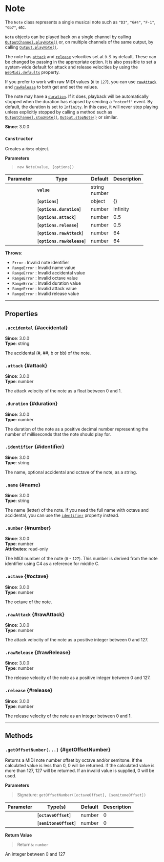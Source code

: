 
# Note

The `Note` class represents a single musical note such as `"D3"`, `"G#4"`, `"F-1"`, `"Gb7"`, etc.

`Note` objects can be played back on a single channel by calling
[`OutputChannel.playNote()`](OutputChannel#playNote) or, on multiple channels of the same
output, by calling [`Output.playNote()`](Output#playNote).

The note has [`attack`](#attack) and [`release`](#release) velocities set at `0.5` by default.
These can be changed by passing in the appropriate option. It is also possible to set a
system-wide default for attack and release velocities by using the
[`WebMidi.defaults`](WebMidi#defaults) property.

If you prefer to work with raw MIDI values (`0` to `127`), you can use [`rawAttack`](#rawAttack) and
[`rawRelease`](#rawRelease) to both get and set the values.

The note may have a [`duration`](#duration). If it does, playback will be automatically stopped
when the duration has elapsed by sending a `"noteoff"` event. By default, the duration is set to
`Infinity`. In this case, it will never stop playing unless explicitly stopped by calling a
method such as [`OutputChannel.stopNote()`](OutputChannel#stopNote),
[`Output.stopNote()`](Output#stopNote) or similar.

**Since**: 3.0.0



### `Constructor`

Creates a `Note` object.


  **Parameters**

  > `new Note(value, [options])`

  <div class="parameter-table-container">

  | Parameter    | Type         | Default      | Description  |
  | ------------ | ------------ | ------------ | ------------ |
    |**`value`** | string<br />number<br /> ||The value used to create the note. If an identifier string is used, it must start with the note letter, optionally followed by an accidental and followed by the octave number (`"C3"`, `"G#4"`, `"F-1"`, `"Db7"`, etc.). If a number is used, it must be an integer between 0 and 127. In this case, middle C is considered to be C4 (note number 60).|
    |[**`options`**] | object<br /> |{}||
    |[**`options.duration`**] | number<br /> |Infinity|The number of milliseconds before the note should be explicitly stopped.|
    |[**`options.attack`**] | number<br /> |0.5|The note's attack velocity as a float between 0 and 1. If you wish to use an integer between 0 and 127, use the `rawAttack` option instead. If both `attack` and `rawAttack` are specified, the latter has precedence.|
    |[**`options.release`**] | number<br /> |0.5|The note's release velocity as a float between 0 and 1. If you wish to use an integer between 0 and 127, use the `rawRelease` option instead. If both `release` and `rawRelease` are specified, the latter has precedence.|
    |[**`options.rawAttack`**] | number<br /> |64|The note's attack velocity as an integer between 0 and 127. If you wish to use a float between 0 and 1, use the `release` option instead. If both `attack` and `rawAttack` are specified, the latter has precedence.|
    |[**`options.rawRelease`**] | number<br /> |64|The note's release velocity as an integer between 0 and 127. If you wish to use a float between 0 and 1, use the `release` option instead. If both `release` and `rawRelease` are specified, the latter has precedence.|

  </div>


**Throws**:
* `Error` : Invalid note identifier
* `RangeError` : Invalid name value
* `RangeError` : Invalid accidental value
* `RangeError` : Invalid octave value
* `RangeError` : Invalid duration value
* `RangeError` : Invalid attack value
* `RangeError` : Invalid release value

***

## Properties

### `.accidental` {#accidental}
**Since**: 3.0.0<br />
**Type**: string<br />


The accidental (#, ##, b or bb) of the note.


### `.attack` {#attack}
**Since**: 3.0.0<br />
**Type**: number<br />


The attack velocity of the note as a float between 0 and 1.


### `.duration` {#duration}
**Since**: 3.0.0<br />
**Type**: number<br />


The duration of the note as a positive decimal number representing the number of milliseconds
that the note should play for.


### `.identifier` {#identifier}
**Since**: 3.0.0<br />
**Type**: string<br />


The name, optional accidental and octave of the note, as a string.


### `.name` {#name}
**Since**: 3.0.0<br />
**Type**: string<br />


The name (letter) of the note. If you need the full name with octave and accidental, you can
use the [`identifier`](#Note+identifier) property instead.


### `.number` {#number}
**Since**: 3.0.0<br />
**Type**: number<br />
**Attributes**: read-only<br />


The MIDI number of the note (`0` - `127`). This number is derived from the note identifier
using C4 as a reference for middle C.


### `.octave` {#octave}
**Since**: 3.0.0<br />
**Type**: number<br />


The octave of the note.


### `.rawAttack` {#rawAttack}
**Since**: 3.0.0<br />
**Type**: number<br />


The attack velocity of the note as a positive integer between 0 and 127.


### `.rawRelease` {#rawRelease}
**Since**: 3.0.0<br />
**Type**: number<br />


The release velocity of the note as a positive integer between 0 and 127.


### `.release` {#release}
**Since**: 3.0.0<br />
**Type**: number<br />


The release velocity of the note as an integer between 0 and 1.



***

## Methods


### `.getOffsetNumber(...)` {#getOffsetNumber}


Returns a MIDI note number offset by octave and/or semitone. If the calculated value is less
than 0, 0 will be returned. If the calculated value is more than 127, 127 will be returned. If
an invalid value is supplied, 0 will be used.


  **Parameters**

  > Signature: `getOffsetNumber([octaveOffset], [semitoneOffset])`

  <div class="parameter-table-container">

  | Parameter    | Type(s)      | Default      | Description  |
  | ------------ | ------------ | ------------ | ------------ |
    |[**`octaveOffset`**] | number<br /> |0|An integer to offset the note number by octave.|
    |[**`semitoneOffset`**] | number<br /> |0|An integer to offset the note number by semitone.|

  </div>


**Return Value**

> Returns: `number`<br />

An integer between 0 and 127




